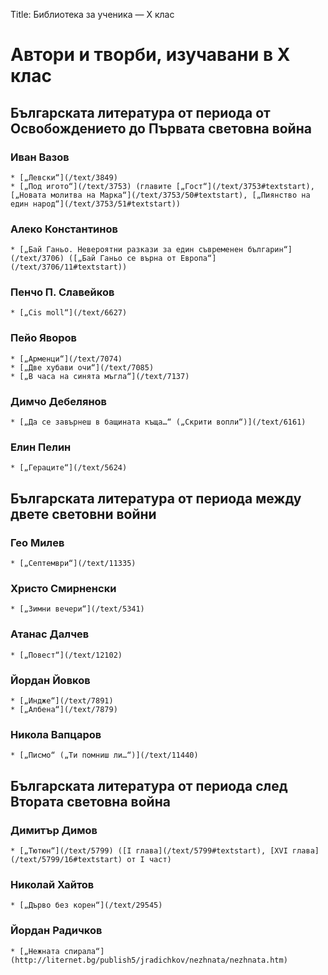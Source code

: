 Title: Библиотека за ученика — X клас

# Автори и творби, изучавани в X клас

## Българската литература от периода от Освобождението до Първата световна война

### Иван Вазов
    * [„Левски“](/text/3849)
    * [„Под игото“](/text/3753) (главите [„Гост“](/text/3753#textstart), [„Новата молитва на Марка“](/text/3753/50#textstart), [„Пиянство на един народ“](/text/3753/51#textstart))
### Алеко Константинов
    * [„Бай Ганьо. Невероятни разкази за един съвременен българин“](/text/3706) ([„Бай Ганьо се върна от Европа“](/text/3706/11#textstart))
### Пенчо П. Славейков
    * [„Cis moll“](/text/6627)
### Пейо Яворов
    * [„Арменци“](/text/7074)
    * [„Две хубави очи“](/text/7085)
    * [„В часа на синята мъгла“](/text/7137)
### Димчо Дебелянов
    * [„Да се завърнеш в бащината къща…“ („Скрити вопли“)](/text/6161)
### Елин Пелин
    * [„Гераците“](/text/5624)

## Българската литература от периода между двете световни войни

### Гео Милев
    * [„Септември“](/text/11335)
### Христо Смирненски
    * [„Зимни вечери“](/text/5341)
### Атанас Далчев
    * [„Повест“](/text/12102)
### Йордан Йовков
    * [„Индже“](/text/7891)
    * [„Албена“](/text/7879)
### Никола Вапцаров
    * [„Писмо“ („Ти помниш ли…“)](/text/11440)

## Българската литература от периода след Втората световна война

### Димитър Димов
    * [„Тютюн“](/text/5799) ([І глава](/text/5799#textstart), [ХVІ глава](/text/5799/16#textstart) от І част)
### Николай Хайтов
    * [„Дърво без корен“](/text/29545)
### Йордан Радичков
    * [„Нежната спирала“](http://liternet.bg/publish5/jradichkov/nezhnata/nezhnata.htm)
